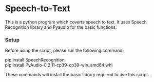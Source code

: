 # Speech-to-Text
This is a python program which coverts speech to text. It uses Speech Recognition library and  Pyaudio for the basic functions. 

### Setup

Before using the script, please run the following command:
    
  pip install SpeechRecognition  
  pip install PyAudio-0.2.11-cp39-cp39-win_amd64.whl  
   
These commands will install the basic library required to use this script.
